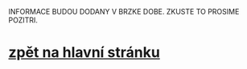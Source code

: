 INFORMACE BUDOU DODANY V BRZKE DOBE.
ZKUSTE TO PROSIME POZITRI.

# [zpět na hlavní stránku](./IntroPage.md)